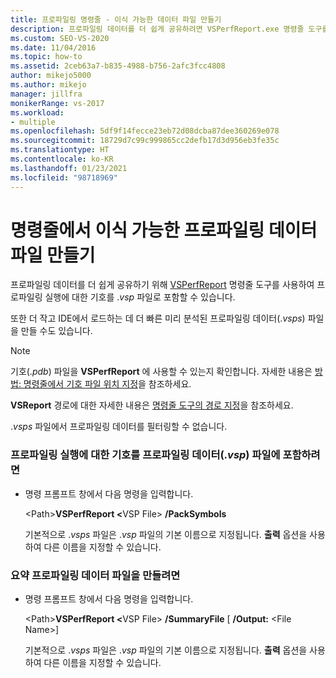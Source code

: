 ```yaml
---
title: 프로파일링 명령줄 - 이식 가능한 데이터 파일 만들기
description: 프로파일링 데이터를 더 쉽게 공유하려면 VSPerfReport.exe 명령줄 도구를 사용하여 프로파일링 실행을 위한 기호를 .vsp 파일로 포함합니다.
ms.custom: SEO-VS-2020
ms.date: 11/04/2016
ms.topic: how-to
ms.assetid: 2ceb63a7-b835-4988-b756-2afc3fcc4808
author: mikejo5000
ms.author: mikejo
manager: jillfra
monikerRange: vs-2017
ms.workload:
- multiple
ms.openlocfilehash: 5df9f14fecce23eb72d08dcba87dee360269e078
ms.sourcegitcommit: 18729d7c99c999865cc2defb17d3d956eb3fe35c
ms.translationtype: HT
ms.contentlocale: ko-KR
ms.lasthandoff: 01/23/2021
ms.locfileid: "98718969"
---
```

# <a name="create-portable-profiling-data-files-from-the-command-line"></a>명령줄에서 이식 가능한 프로파일링 데이터 파일 만들기
프로파일링 데이터를 더 쉽게 공유하기 위해 [VSPerfReport](../profiling/vsperfreport.md) 명령줄 도구를 사용하여 프로파일링 실행에 대한 기호를 .*vsp* 파일로 포함할 수 있습니다.

 또한 더 작고 IDE에서 로드하는 데 더 빠른 미리 분석된 프로파일링 데이터(.*vsps*) 파일을 만들 수도 있습니다.

> [!NOTE]
> 기호(.*pdb*) 파일을 **VSPerfReport** 에 사용할 수 있는지 확인합니다. 자세한 내용은 [방법: 명령줄에서 기호 파일 위치 지정](../profiling/how-to-specify-symbol-file-locations-from-the-command-line.md)을 참조하세요.
>
> **VSReport** 경로에 대한 자세한 내용은 [명령줄 도구의 경로 지정](../profiling/specifying-the-path-to-profiling-tools-command-line-tools.md)을 참조하세요.
>
> .*vsps* 파일에서 프로파일링 데이터를 필터링할 수 없습니다.

### <a name="to-embed-the-symbols-for-a-profiling-run-into-a-profiling-data-vsp-file"></a>프로파일링 실행에 대한 기호를 프로파일링 데이터(.*vsp*) 파일에 포함하려면

- 명령 프롬프트 창에서 다음 명령을 입력합니다.

   \<Path><strong>VSPerfReport \<</strong>VSP File> **/PackSymbols**

   기본적으로 .*vsps* 파일은 .*vsp* 파일의 기본 이름으로 지정됩니다. **출력** 옵션을 사용하여 다른 이름을 지정할 수 있습니다.

### <a name="to-create-a-summary-profiling-data-file"></a>요약 프로파일링 데이터 파일을 만들려면

- 명령 프롬프트 창에서 다음 명령을 입력합니다.

   \<Path><strong>VSPerfReport \<</strong>VSP File> **/SummaryFile** [ **/Output:** \<File Name>]

   기본적으로 .*vsps* 파일은 .*vsp* 파일의 기본 이름으로 지정됩니다. **출력** 옵션을 사용하여 다른 이름을 지정할 수 있습니다.
